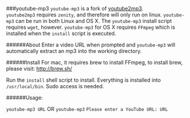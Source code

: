 ###youtube-mp3
`youtube-mp3` is a fork of [youtube2mp3](https://github.com/emres/youtube2mp3).  
`youtube2mp3` requires `zenity`, and therefore will only run on linux. `youtube-mp3` can be run in both Linux and OS X. The `youtube-mp3` install script requires `wget`, however. `youtube-mp3` for OS X requires `FFmpeg` which is installed when the `install` script is executed.

######About
Enter a video URL when prompted and `youtube-mp3` will automatically extract an mp3 into the working directory.

######Install
For mac, it requires brew to install FFmpeg, to install brew, please
visit: http://brew.sh/

Run the `install` shell script to install. Everything is installed into `/usr/local/bin`. Sudo access is needed.

######Usage:

`youtube-mp3 URL`
OR
`youtube-mp3`
`Please enter a YouTube URL: URL`
